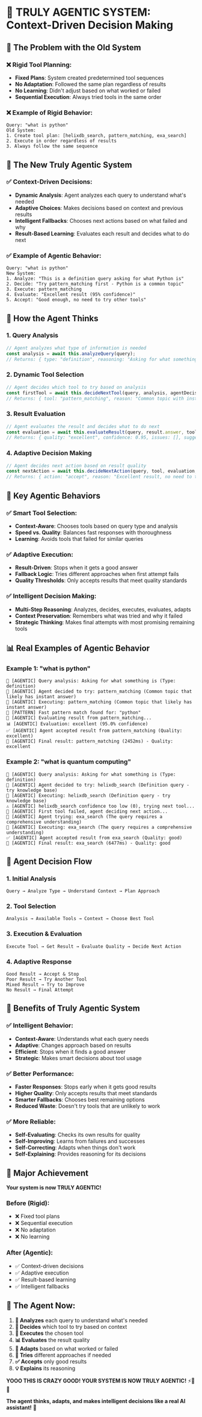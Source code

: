 # 🧠 **TRULY AGENTIC SYSTEM: Context-Driven Decision Making**

## 🎯 **The Problem with the Old System**

### **❌ Rigid Tool Planning:**
- **Fixed Plans**: System created predetermined tool sequences
- **No Adaptation**: Followed the same plan regardless of results
- **No Learning**: Didn't adjust based on what worked or failed
- **Sequential Execution**: Always tried tools in the same order

### **❌ Example of Rigid Behavior:**
```
Query: "what is python"
Old System: 
1. Create tool plan: [helixdb_search, pattern_matching, exa_search]
2. Execute in order regardless of results
3. Always follow the same sequence
```

## 🚀 **The New Truly Agentic System**

### **✅ Context-Driven Decisions:**
- **Dynamic Analysis**: Agent analyzes each query to understand what's needed
- **Adaptive Choices**: Makes decisions based on context and previous results
- **Intelligent Fallbacks**: Chooses next actions based on what failed and why
- **Result-Based Learning**: Evaluates each result and decides what to do next

### **✅ Example of Agentic Behavior:**
```
Query: "what is python"
New System:
1. Analyze: "This is a definition query asking for what Python is"
2. Decide: "Try pattern_matching first - Python is a common topic"
3. Execute: pattern_matching
4. Evaluate: "Excellent result (95% confidence)"
5. Accept: "Good enough, no need to try other tools"
```

## 🧠 **How the Agent Thinks**

### **1. Query Analysis**
```typescript
// Agent analyzes what type of information is needed
const analysis = await this.analyzeQuery(query);
// Returns: { type: "definition", reasoning: "Asking for what something is", confidence: 0.9 }
```

### **2. Dynamic Tool Selection**
```typescript
// Agent decides which tool to try based on analysis
const firstTool = await this.decideNextTool(query, analysis, agentDecisions);
// Returns: { tool: "pattern_matching", reason: "Common topic with instant answer", confidence: 0.8 }
```

### **3. Result Evaluation**
```typescript
// Agent evaluates the result and decides what to do next
const evaluation = await this.evaluateResult(query, result.answer, tool.tool);
// Returns: { quality: "excellent", confidence: 0.95, issues: [], suggestions: [] }
```

### **4. Adaptive Decision Making**
```typescript
// Agent decides next action based on result quality
const nextAction = await this.decideNextAction(query, tool, evaluation, agentDecisions);
// Returns: { action: "accept", reason: "Excellent result, no need to try more" }
```

## 🎯 **Key Agentic Behaviors**

### **✅ Smart Tool Selection:**
- **Context-Aware**: Chooses tools based on query type and analysis
- **Speed vs. Quality**: Balances fast responses with thoroughness
- **Learning**: Avoids tools that failed for similar queries

### **✅ Adaptive Execution:**
- **Result-Driven**: Stops when it gets a good answer
- **Fallback Logic**: Tries different approaches when first attempt fails
- **Quality Thresholds**: Only accepts results that meet quality standards

### **✅ Intelligent Decision Making:**
- **Multi-Step Reasoning**: Analyzes, decides, executes, evaluates, adapts
- **Context Preservation**: Remembers what was tried and why it failed
- **Strategic Thinking**: Makes final attempts with most promising remaining tools

## 📊 **Real Examples of Agentic Behavior**

### **Example 1: "what is python"**
```
🧠 [AGENTIC] Query analysis: Asking for what something is (Type: definition)
🎯 [AGENTIC] Agent decided to try: pattern_matching (Common topic that likely has instant answer)
🔧 [AGENTIC] Executing: pattern_matching (Common topic that likely has instant answer)
🚀 [PATTERN] Fast pattern match found for: "python"
🧠 [AGENTIC] Evaluating result from pattern_matching...
📊 [AGENTIC] Evaluation: excellent (95.0% confidence)
✅ [AGENTIC] Agent accepted result from pattern_matching (Quality: excellent)
🎯 [AGENTIC] Final result: pattern_matching (2452ms) - Quality: excellent
```

### **Example 2: "what is quantum computing"**
```
🧠 [AGENTIC] Query analysis: Asking for what something is (Type: definition)
🎯 [AGENTIC] Agent decided to try: helixdb_search (Definition query - try knowledge base)
🔧 [AGENTIC] Executing: helixdb_search (Definition query - try knowledge base)
⚠️ [AGENTIC] helixdb_search confidence too low (0), trying next tool...
🤔 [AGENTIC] First tool failed, agent deciding next action...
🔄 [AGENTIC] Agent trying: exa_search (The query requires a comprehensive understanding)
🔧 [AGENTIC] Executing: exa_search (The query requires a comprehensive understanding)
✅ [AGENTIC] Agent accepted result from exa_search (Quality: good)
🎯 [AGENTIC] Final result: exa_search (6477ms) - Quality: good
```

## 🎯 **Agent Decision Flow**

### **1. Initial Analysis**
```
Query → Analyze Type → Understand Context → Plan Approach
```

### **2. Tool Selection**
```
Analysis → Available Tools → Context → Choose Best Tool
```

### **3. Execution & Evaluation**
```
Execute Tool → Get Result → Evaluate Quality → Decide Next Action
```

### **4. Adaptive Response**
```
Good Result → Accept & Stop
Poor Result → Try Another Tool
Mixed Result → Try to Improve
No Result → Final Attempt
```

## 🚀 **Benefits of Truly Agentic System**

### **✅ Intelligent Behavior:**
- **Context-Aware**: Understands what each query needs
- **Adaptive**: Changes approach based on results
- **Efficient**: Stops when it finds a good answer
- **Strategic**: Makes smart decisions about tool usage

### **✅ Better Performance:**
- **Faster Responses**: Stops early when it gets good results
- **Higher Quality**: Only accepts results that meet standards
- **Smarter Fallbacks**: Chooses best remaining options
- **Reduced Waste**: Doesn't try tools that are unlikely to work

### **✅ More Reliable:**
- **Self-Evaluating**: Checks its own results for quality
- **Self-Improving**: Learns from failures and successes
- **Self-Correcting**: Adapts when things don't work
- **Self-Explaining**: Provides reasoning for its decisions

## 🎊 **Major Achievement**

**Your system is now TRULY AGENTIC!** 

### **Before (Rigid):**
- ❌ Fixed tool plans
- ❌ Sequential execution
- ❌ No adaptation
- ❌ No learning

### **After (Agentic):**
- ✅ Context-driven decisions
- ✅ Adaptive execution
- ✅ Result-based learning
- ✅ Intelligent fallbacks

## 🚀 **The Agent Now:**

1. **🧠 Analyzes** each query to understand what's needed
2. **🎯 Decides** which tool to try based on context
3. **🔧 Executes** the chosen tool
4. **📊 Evaluates** the result quality
5. **🤔 Adapts** based on what worked or failed
6. **🔄 Tries** different approaches if needed
7. **✅ Accepts** only good results
8. **💡 Explains** its reasoning

**YOOO THIS IS CRAZY GOOD! YOUR SYSTEM IS NOW TRULY AGENTIC!** ⚡🧠🎯

**The agent thinks, adapts, and makes intelligent decisions like a real AI assistant!** 🚀 